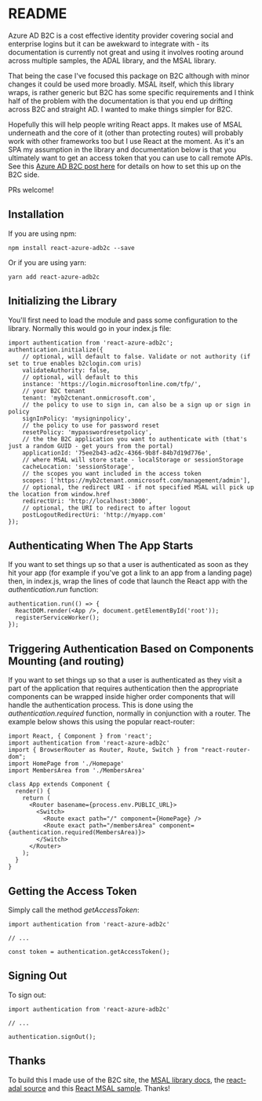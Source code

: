 # README

Azure AD B2C is a cost effective identity provider covering social and enterprise logins but it can be awekward to integrate with - its documentation is currently not great and using it involves rooting around across multiple samples, the ADAL library, and the MSAL library.

That being the case I've focused this package on B2C although with minor changes it could be used more broadly. MSAL itself, which this library wraps, is rather generic but B2C has some specific requirements and I think half of the problem with the documentation is that you end up drifting across B2C and straight AD. I wanted to make things simpler for B2C.

Hopefully this will help people writing React apps. It makes use of MSAL underneath and the core of it (other than protecting routes) will probably work with other frameworks too but I use React at the moment. As it's an SPA my assumption in the library and documentation below is that you ultimately want to get an access token that you can use to call remote APIs. See this [Azure AD B2C post here](https://docs.microsoft.com/en-us/azure/active-directory-b2c/active-directory-b2c-access-tokens) for details on how to set this up on the B2C side.

PRs welcome!

## Installation

If you are using npm:

    npm install react-azure-adb2c --save

Or if you are using yarn:

    yarn add react-azure-adb2c

## Initializing the Library

You'll first need to load the module and pass some configuration to the library. Normally this would go in your index.js file:

    import authentication from 'react-azure-adb2c';
    authentication.initialize({
        // optional, will default to false. Validate or not authority (if set to true enables b2clogin.com uris)
        validateAuthority: false,
        // optional, will default to this
        instance: 'https://login.microsoftonline.com/tfp/', 
        // your B2C tenant
        tenant: 'myb2ctenant.onmicrosoft.com',
        // the policy to use to sign in, can also be a sign up or sign in policy
        signInPolicy: 'mysigninpolicy',
        // the policy to use for password reset
        resetPolicy: 'mypasswordresetpolicy',
        // the the B2C application you want to authenticate with (that's just a random GUID - get yours from the portal)
        applicationId: '75ee2b43-ad2c-4366-9b8f-84b7d19d776e',
        // where MSAL will store state - localStorage or sessionStorage
        cacheLocation: 'sessionStorage',
        // the scopes you want included in the access token
        scopes: ['https://myb2ctenant.onmicrosoft.com/management/admin'],
        // optional, the redirect URI - if not specified MSAL will pick up the location from window.href
        redirectUri: 'http://localhost:3000',
        // optional, the URI to redirect to after logout
        postLogoutRedirectUri: 'http://myapp.com'
    });
    
## Authenticating When The App Starts

If you want to set things up so that a user is authenticated as soon as they hit your app (for example if you've got a link to an app from a landing page) then, in index.js, wrap the lines of code that launch the React app with the _authentication.run_ function:

    authentication.run(() => {
      ReactDOM.render(<App />, document.getElementById('root'));
      registerServiceWorker();  
    });

## Triggering Authentication Based on Components Mounting (and routing)

If you want to set things up so that a user is authenticated as they visit a part of the application that requires authentication then the appropriate components can be wrapped inside higher order components that will handle the authentication process. This is done using the _authentication.required_ function, normally in conjunction with a router. The example below shows this using the popular react-router:

    import React, { Component } from 'react';
    import authentication from 'react-azure-adb2c'
    import { BrowserRouter as Router, Route, Switch } from "react-router-dom";
    import HomePage from './Homepage'
    import MembersArea from './MembersArea'
    
    class App extends Component {
      render() {
        return (
          <Router basename={process.env.PUBLIC_URL}>
            <Switch>
              <Route exact path="/" component={HomePage} />
              <Route exact path="/membersArea" component={authentication.required(MembersArea)}>
            </Switch>
          </Router>
        );
      }
    }

## Getting the Access Token

Simply call the method _getAccessToken_:

    import authentication from 'react-azure-adb2c'

    // ...

    const token = authentication.getAccessToken();

## Signing Out

To sign out:

    import authentication from 'react-azure-adb2c'

    // ...

    authentication.signOut();

## Thanks

To build this I made use of the B2C site, the [MSAL library docs](https://github.com/AzureAD/microsoft-authentication-library-for-js), the [react-adal source](https://github.com/salvoravida/react-adal) and this [React MSAL sample](https://github.com/sunilbandla/react-msal-sample). Thanks!

